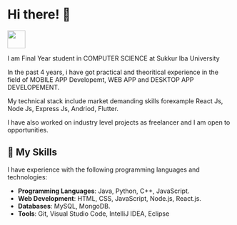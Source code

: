 #  Hi there! 👋


<img src="https://media.giphy.com/media/vFKqnCdLPNOKc/Hello.gif" width="40" height="40" />




<p>
  I am Final Year student in COMPUTER SCIENCE at Sukkur Iba University 
</p>
<p>
   In the past 4 years, i have got practical and theoritical experience in the field of MOBILE APP Developemt, WEB APP and DESKTOP APP DEVELOPEMENT.
 </P>
 <P>
   My technical stack include market demanding skills forexample React Js, Node Js, Express Js, Andriod, Flutter.
  </P>
  <P>
  I have also worked on industry level projects as freelancer and  I am open to opportunities.
</p>


## 🌱 My Skills

I have experience with the following programming languages and technologies:

- **Programming Languages**: Java, Python, C++, JavaScript.
- **Web Development**: HTML, CSS, JavaScript, Node.js, React.js.
- **Databases**: MySQL, MongoDB.
- **Tools**: Git, Visual Studio Code, IntelliJ IDEA, Eclipse



